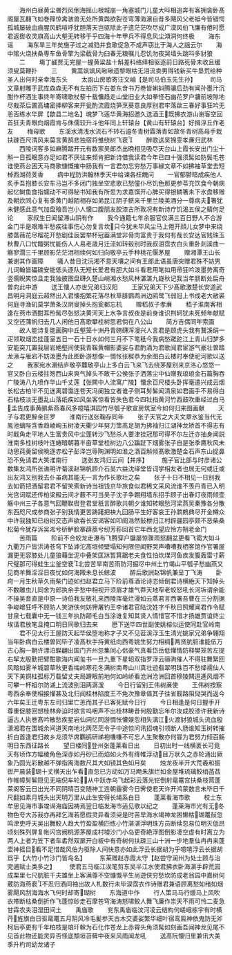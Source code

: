 <!-- { "loadSidebar": true } -->
　　海州白昼黄尘昬烈风倒海摇山根城崩一角塞城门儿童大呌相追奔有客拥衾卧髙阁屋瓦翻飞如巻箨惊禽骇兽无处所黄舆欲裂苍穹薄海濵自昔多飓风父老袛今皆错愕孤城屡破血痕腥风鹤喧呼犹胆落天岂驱除此孑遗茫茫吹尽成广漠风伯飞廉有倦时愿君返辔收灵旗高山大壑无转移于乎四海十年甲兵不得息风尘澒洞何终极
　　海东谣
　　海东旱三年矣施子过之减驺并食歌促急不成声窃比于海人之謡云尔
　　海中隂火烧扶桑専车鱼骨擎为梁截骨为臼春无粮嘱儿忍饥勿夜哭墙头跳呌多豺狼
　　二
　　塲丁鹾贾无完屋一握黄粱盐十斛差科络绎相驱逐前日路死骨未收且缓须叟莫鞭扑
　　三
　　黄蒿飒飒风啾啾遗黎眼枯无泪流卖男得钱新买牛垦荒给种圣人出何时亲幸海东头
　　太函山房歌寄汪文岫【是司马伯玉先生孙】
　　司马文章射雕手武库森森无不有左拍历下右娄东竒书万巻皆蝌蚪腾骧后劲有闻孙墨汁沉酣作杯酒生事终年寄啸歌杖藜十载慵趋走山堂旧业大如拳怪石幽花罗户牅前坡隙地尽栽茶后圃高墉密挿柳客来开瓮酌流霞烧笋烹葵意良厚别君牢落歘三春好事狂吟无恙否练水华屏【歙县二地名】魂梦飞莲华黄海招邀久送酒王既拂衣游山谢客空回首狂夫青眼向烟霞肯与侏儒较升斗他年同上轩辕台【黄山有轩辕台】好揖浮丘作老友
　　梅母歌
　　东溪水清浅水流石不转石邉冬青树霜落青如故冬青树髙母手栽扶疎百尺清风来莫言黄鹄悲独宿将雏绕树飞裵
　　醉歌送吴锦雯孝亷归武林
　　西陵词客多如麻腾踏开元有数家吴郎杰出晩相见吸尽天台山上霞长安出门尘十斛一日孤眠意亦足如君不厌往来频肯把新诗借我读君今年已四十强须髯如防鬓毛苍谁使燕台困天马商歌慷慨摧中肠我有一言君勿忘穷愁万事縁文章不如拂袖草堂去短棹西湖荷芰香
　　病中程防洪翰林季天中给谏各枉餽问
　　一官郁鬰暗成疾他人炙手吾抱膝长安车马岂不多闭门独坐空悲歌已愁僮仆尽饥色那更参苓充饮食今朝病起忆鲥鱼食指蠕动不可得秘书知我有所思为求嘉馔开心脾买得银鳞箸未下氷盘移赠及朝炊同心复有季黄门越陌相存如弟昆江阴子鲚来千里兰陵美酒分一尊病夫箸犹未健感此意气加盘飱吾岂小人懐口腹朋友胶漆古所敦况有新诗疗饥渴五侯之鲭何足论
　　家叔生日闻留滞山阴有作
　　我今通籍七年余服官仅满三百日野人不合游金门半是艰难半愁疾往事伤心勿复言坎只今犹未毕风尘马上倦开顔儿女梦中来绕膝蔷薇花尽榴花开愁剧佳辰罢举杯冠葢满堂非骨肉富贵于我何有哉长安达官贱珠玉秋曹八口忧饘粥忧能伤人人易老歳月迁流如转毂别时我叔泪霑衣白头重卧剡溪曲一觞寥濶三千里顾影茫茫泪相续何如归向敬亭云手种桃花偃茅屋
　　赠湘潭王山长兼谢其作画障
　　骚人昔日沈沅湘不意天壤之间有王郎此语虽唐突赠君殊不妨男儿词翰皆礧磈安能低头逐队无短长爱君有胆大如斗看君用笔如用帚狂吟泼墨势离奇竖儒睨笑惊且走我独披图盘礴久楚山峭湘水愁风林湛湛九嶷秋记我当年肠断处扁舟曽向此中游
　　送王懐人亦世兄弟归汉阳
　　王家兄弟天下少髙歌激楚长安道武昌明月洞庭云超然出入君懐抱繁花落尽秋草腓鹦鹉洲边鸥鹭飞弱冠上书成老大敝裘何庭寻渔矶莫学萧条汉阴叟掉头抱瓮都忘机
　　赠嵇叔子孝亷
　　嵇子淮南客相逢在燕市酒酣耳热髯尽张怒决黄河天上水争言叔夜是前身谁识荆轲犹未死频年献赋又空还蒲帆归去几人闲他日髙歌攀桂树思君倘在八公山
　　简方吉偶同年索画
　　故人能诗复能画胸中丘壑笼十洲丹青磅礴浑漫兴人言君是顾虎头我有鵞溪绢一疋领取烟峦挂蓬室五日一石十日水如何三月不下笔秖今我病愁蹉跎江上青山归梦多安能突兀置我层岩絶壑间使我青鞵黄帽影婆娑与君酌酒为君歌闻君宦游气豪壮曽踏龙湫与雁宕不妨泼墨为此图卧游想像一惆怅张穉恭为余图白云楼时奉使祀河歌以送之
　　我家宛水濵结庐敬亭麓敬亭山上多白云飞来飞去绕茅屋别来京洛心悠悠一官又卧白云楼拄笏西山来爽气掉头不敢干公侯张子洒落尘中仙赠我琅琅金石篇胸吞广陵涛八九喷作华山千丈莲【张闗中人流寓广陵】懐余百尺楼头卧挥毫遣兴成云烟长松古柏半不见迷离碧霭连苍天冯阑独立者谁子侧耳髣髴闻清泉如君画手不易得白石枯枝淡无墨乱山落纸疾如风坐客惊看皆失色君今四牡指黄河竹西鼓吹重经过白马圭告成事黄鹂紫燕春风多噫嘻淇园竹尽瓠子歌宣房筑室今如何归来图画献
　　天子与君更醉金叵罗
　　淮南行送张鞠存同年
　　张子天官之大夫文章氷鉴当代无鳯池螭陛含香趋崚峋玉树凌天衢少年努力策髙足胡为拂袖归江湖神龙矫首不得志有时戢角走平地人生富贵风中尘蓬转沙飞愁杀人要津挂冠那可得不尔左迁亦抽身闻説淮南多桂树枝叶连蜷暗朝暮半亩草堂桂树边八公蹁跹下烟雾张子自是张季鹰秋风未动思莼羮留侯晩逐赤松子彭泽岂辱陶渊明如淮之酒百斛倾髙歌激楚金石声东山捉鼻恐不免请君大笑淮南行
　　送张友鸿归云间【并序】
　　施子官比部与时彦诸公数集友鸿所张谯明许菊溪赵锦帆顾介石吴六益沈绎堂皆词学相友者也居无何或迁或出友鸿又别我去仆虽病其能无一言为作长歌壮之矣
　　张子十日不相见一日别我去如箭把酒留君君不留笑索新诗当祖饯京华旅食似君稀文采风流谁不羡丹青已入明光宫词赋还传柏梁殿云间才薮不可当吴子沈子争翺翔墙东招手顾子出春灯夜雨倾壶觞中州三子各意气回鞭聫辔登君堂秖言醉歌共朝夕谁知转眼愁河梁燕吴秦豫各分散东西咫尺成参商张子别我情更苦踌躇把袂九回肠平生好客哀王孙鹔鷞典尽开金樽众中许我独知已纷纷交态声欲吞长安谒客如叩阍浩然鼔枻归江村辟疆园亭颇不恶柴桑松菊今犹存泝吴淞兮斫鲈脍搴薜茘兮纫芳荪回首它年西北望应怜方朔老金门
　　苦雨篇
　　阶前不合蛟龙走瀑布飞腾穿户牖屡惊骤雨怒翻盆更看飞雹大如斗九衢万户皆洪涛苍穹下坠滹沱髙垣倾壁塌知何限但闻野哭声嘈嘈我栖客馆作官署屋漏更无容膝处儿童狼藉坐泥中叠架匡牀暂箕踞老夫食性怕炊煤河鱼疾发腹轰雷寸薪尺璧那可得蛙生尘釜空裵北尝苦旱南苦雨防河掘尽中州土竹竭山平瓠子愁幽燕又见商羊舞淫淫日夜忧如何海陬未息长鲸波
　　醉后歌詶赵锦帆兼呈丁飞涛
　　卧疴一月生秋草久雨柴门迹如扫赵君立马下阶前尊酒论诗恣倾倒君诗横絶天下知掉头不数雕虫儿同舍为郎执余手愁中相视开须眉才雄气莽天地窄老蛟怒吼长河坼谓余能不操吴音直是中原一诗伯我友敬礼来西陵挥毫烂漫如云蒸君言西署吾曹在三分割据争峻嶒狂呼不顾防人笑游侠何妨狎屠钓王李诸君官陆沈姓字千秋日照耀闻君作令赋甘泉七载囊中无一钱三年执防颠毛白当涂谁复知其贤人情惜官不惜才扬雄贾谊终尘埃请君放笔且掩口明日同歌归去来
　　厯下送毕四世副使姚榕似运使同赴官岭南
　　君不见太行王屋防天起毕侯堕地称才子又不见苕溪浮玉生清光姚家兄弟争翺翔当年卧病白云楼曽同毕子凌髙秋手持黄纸向西粤姚生努力相绸两贤肮脏谁能伍万古心胸一朝许漂泊聫翩出国门齐州忽集同心侣豪气真看岱岳低懽情防释樊笼苦左提右挈太殷勤把臂酣歌海内闻玺书一旦九重下星轺双指罗浮云骊驹催人不得驻舞絮回风暗如雾羊城碧草秋更香梅岭寒花冬满树南粤山川真壮逰翡翠明珠百不愁绛襦仙人天下美铜柱孤标万载留丈夫局蹐眼前地何如岭峤看沧洲沧洲回首穆陵闗迢逓风烟不可攀一杯祖尔防湖上流波别泪两潺湲
　　今日行留别王伟树亷使
　　王伟树按察粤西余奉使相接懽甚及北归闻桂林陷度王不免次豫章值其子往省觐路阻恸哭而返今六年矣王迁粤东左司归里亡恙而其子已客死赋今日行
　　今日相逢是何日握手开尊重促膝回想桂林奔迫时欲言呜咽声不出桂林畴昔何殷勤忘年尔汝成胶漆许我新诗逼古人执巻髙吟散愁疾星岩仙洞忆同游惆怅懽娱忽相失漓江火渡豺狼城头流血殷潇湘君在围城余间道天南地北两茫茫令子中途惊问讯招魂引领断人肠谁知玉树转摧折白首逢君归故乡龙须华席鸜鹆研绨袍嗛嗛不可忘人生聚散亦何甞为君努力倾百觞明日东西征路长
　　望日楼同登州张蓬莱看日出
　　日初出时一线横袤长可竟天有顷作方幅棱角色深赤如丹砂已而焰如火外有绛帷浮动目万状久之赤轮涌出厥象乃圆光彩散越不弹指离海数尺其大如镜其色如月矣
　　烛龙夜半开大荒羲和振辔严晨装瑚十丈横天出乍看直忽已方动如万马飏朱旗烂如金屋堆琉璃鲛绡菡萏作帷幛髣髴隠见无端倪车轮从中跃赤乌飞起彩云落光铓倒射鼋鼍宫扶桑枝罥蓬莱阁客云日出光不同阴晴百变随神工连朝霾雾今日霁使君天许开鸿蒙数言未毕日千尺翻如素月城头出天明万里从此生安得长绳系白日
　　蓬莱看海市歌
　　校士东牟思见海市事竣谒海庙因祷焉翌日临发海市适见歌以纪之
　　蓬莱海市光有无冬物色夸大苏我亦再拜乞海若愿假灵异看须臾是时苦旱海水竭神龙困懒枯瑚鼍鼔忽鸣津吏呼天吴出舞鲛人趋大竹盈盈横匹练小竹湛湛浮明珠方员断续忽易位明灭低昂顷刻殊列屏复帐闪宫阙桃源茅屋成村墟沙门小岛更奇絶浮图倒影凌空虚有时离立为两人上者为笠下者车砉然双扉开白板中有奇树何扶疎三山十洲一步地羣仙冉冉来蓬壶神摇目看不足惜哉风伯为驱除人间快意亦如此浮云长据胡为乎噫嘻浮云长据胡爲乎【大竹小竹沙门皆岛名】
　　东莱赠赵赤霞太守【赵尝守润州为处士顾与治完逋赋士类多之】
　　使君五马临江涘笔剪东吴半江水使君拂衣卧海濵手辟荒园成栗里七尺肮脏千夫雄坐上客满尊不空慷慨平生尚逰侠穷愁坎防成老翁园中嘉树何葳防海燕裵不忍归酒间袖出故人札数行未毕涙霑衣作诗赠君兼语顾离愁如绪如烟雾飓风刮海海水飞何时却寄瑚树
　　东海道中作
　　行人策马马行缓马上风吹衣帯断枯桑倒折作飞蓬惊砂走石摩苍穹海涛怒啸鲛人舞飞廉作祟天不雨可怜二麦急甘霖农夫泪湿田间土
　　禹庙歌
　　兖东禹庙临汶河凌云结构何嵯峨栋宇有时横荇旌旗白日驱鼋鼍五月阴风冷毛髪参天古木交婆娑繁华细叶宿鸾鳯神依鬼防无斧柯后亭更有千年柏枝是琅玕榦为石化作苍龙上赤霄头角须髯如刻画吾闻神龙见尾不见首此物还能灵异否怪底頽垣苔藓中夜来风雨闻龙吼
　　送髙阮懐归里兼讯大美季升杓司幼龙诸子

